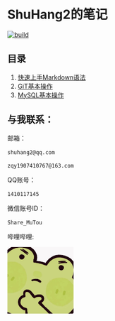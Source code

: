 # ShuHang2的笔记
[![build](https://github.com/Anduin2017/HowToCook/actions/workflows/build.yml/badge.svg)](https://github.com/ShuHang2/ShuHang2.github.io)


## 目录
1. [快速上手Markdown语法](/Markdown/Markdown基本语法.md)
2. [GiT基本操作](/Git/GIT.MD)
3. [MySQL基本操作](/MySQL/MySQL.MD)

## 与我联系：

邮箱：

```
shuhang2@qq.com
```

```
zqy1907410767@163.com
```

QQ账号：
```
1410117145
```

微信账号ID：
```
Share_MuTou
```



哔哩哔哩:

<a href="https://space.bilibili.com/85119525?spm_id_from=333.1007.0.0">
<img src="./Att/pp.jpeg" alt="BiliBili" width="150" height=auto>
</a>